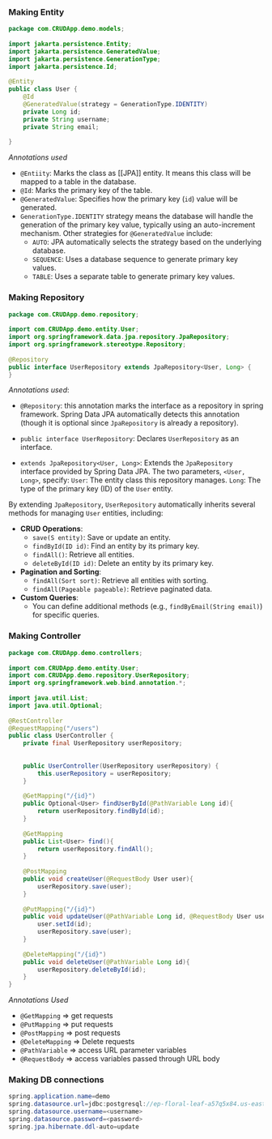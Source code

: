 
### **Making Entity**

```java
package com.CRUDApp.demo.models;  
  
import jakarta.persistence.Entity;  
import jakarta.persistence.GeneratedValue;  
import jakarta.persistence.GenerationType;  
import jakarta.persistence.Id;  
  
@Entity  
public class User {  
    @Id  
    @GeneratedValue(strategy = GenerationType.IDENTITY)  
    private Long id;  
    private String username;  
    private String email;  
  
}
```
*Annotations used*
- `@Entiity`: Marks the class as [[JPA]] entity. It means this class will be mapped to a table in the database.
- `@Id`: Marks the primary key of the table.
- `@GeneratedValue`: Specifies how the primary key (`id`) value will be generated.
- `GenerationType.IDENTITY` strategy means the database will handle the generation of the primary key value, typically using an auto-increment mechanism.
  Other strategies for `@GeneratedValue` include:
	- `AUTO`: JPA automatically selects the strategy based on the underlying database.
	- `SEQUENCE`: Uses a database sequence to generate primary key values.
	- `TABLE`: Uses a separate table to generate primary key values.


### **Making Repository**
```java
package com.CRUDApp.demo.repository;  
  
import com.CRUDApp.demo.entity.User;  
import org.springframework.data.jpa.repository.JpaRepository;  
import org.springframework.stereotype.Repository;  
  
@Repository  
public interface UserRepository extends JpaRepository<User, Long> {  
}
```

*Annotations used*:
- `@Repository`: this annotation marks the interface as a repository in spring framework.
  Spring Data JPA automatically detects this annotation (though it is optional since `JpaRepository` is already a repository).
  
- `public interface UserRepository`: Declares `UserRepository` as an interface.

- `extends JpaRepository<User, Long>`: Extends the `JpaRepository` interface provided by Spring Data JPA. The two parameters, `<User, Long>`, specify:
	`User`: The entity class this repository manages.
	`Long`: The type of the primary key (ID) of the `User` entity.

By extending `JpaRepository`, `UserRepository` automatically inherits several methods for managing `User` entities, including:

- **CRUD Operations**:
    - `save(S entity)`: Save or update an entity.
    - `findById(ID id)`: Find an entity by its primary key.
    - `findAll()`: Retrieve all entities.
    - `deleteById(ID id)`: Delete an entity by its primary key.
- **Pagination and Sorting**:
    - `findAll(Sort sort)`: Retrieve all entities with sorting.
    - `findAll(Pageable pageable)`: Retrieve paginated data.
- **Custom Queries**:
    - You can define additional methods (e.g., `findByEmail(String email)`) for specific queries.


### **Making Controller**
```java
package com.CRUDApp.demo.controllers;  
  
import com.CRUDApp.demo.entity.User;  
import com.CRUDApp.demo.repository.UserRepository;  
import org.springframework.web.bind.annotation.*;  
  
import java.util.List;  
import java.util.Optional;  
  
@RestController  
@RequestMapping("/users")  
public class UserController {  
    private final UserRepository userRepository;  
  
  
    public UserController(UserRepository userRepository) {  
        this.userRepository = userRepository;  
    }  
  
    @GetMapping("/{id}")  
    public Optional<User> findUserById(@PathVariable Long id){  
        return userRepository.findById(id);  
    }  
  
    @GetMapping  
    public List<User> find(){  
        return userRepository.findAll();  
    }  
  
    @PostMapping  
    public void createUser(@RequestBody User user){  
        userRepository.save(user);  
    }  
  
    @PutMapping("/{id}")  
    public void updateUser(@PathVariable Long id, @RequestBody User user){  
        user.setId(id);  
        userRepository.save(user);  
    }  
  
    @DeleteMapping("/{id}")  
    public void deleteUser(@PathVariable Long id){  
        userRepository.deleteById(id);  
    }  
}
```

*Annotations Used*
- `@GetMapping` => get requests
- `@PutMapping` => put  requests
- `@PostMapping` => post  requests
- `@DeleteMapping` => Delete requests
- `@PathVariable` => access URL parameter variables
- `@RequestBody` => access variables passed through URL body

### **Making DB connections**

```java
spring.application.name=demo  
spring.datasource.url=jdbc:postgresql://ep-floral-leaf-a57q5x84.us-east-2.aws.neon.tech/neondb?sslmode=require  
spring.datasource.username=<username> 
spring.datasource.password=<password> 
spring.jpa.hibernate.ddl-auto=update
```

